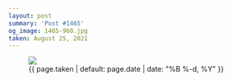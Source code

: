 ```yaml
---
layout: post
summary: 'Post #1465'
og_image: 1465-960.jpg
taken: August 25, 2021
---
```


<figure class="post">
 <img sizes="(min-width: 700px) 50vw, calc(100vw - 2rem)" src="{{ site.assets_url }}/1465-480.jpg" srcset="{{ site.assets_url }}/1465-240.jpg 240w, {{ site.assets_url }}/1465-480.jpg 480w, {{ site.assets_url }}/1465-720.jpg 720w, {{ site.assets_url }}/1465-960.jpg 960w"/>
 <figcaption>
  <time>
   {{ page.taken | default: page.date | date: "%B %-d, %Y" }}
  </time>
 </figcaption>
</figure>
